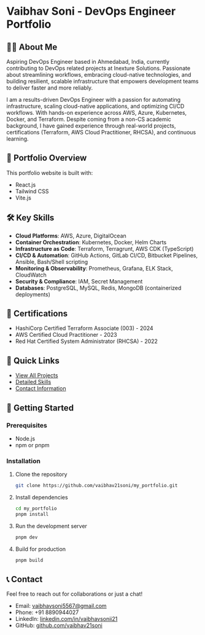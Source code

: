 # Vaibhav Soni - DevOps Engineer Portfolio

## 👨‍💻 About Me

Aspiring DevOps Engineer based in Ahmedabad, India, currently contributing to DevOps related projects at Inexture Solutions. Passionate about streamlining workflows, embracing cloud-native technologies, and building resilient, scalable infrastructure that empowers development teams to deliver faster and more reliably.

I am a results-driven DevOps Engineer with a passion for automating infrastructure, scaling cloud-native applications, and optimizing CI/CD workflows. With hands-on experience across AWS, Azure, Kubernetes, Docker, and Terraform. Despite coming from a non-CS academic background, I have gained experience through real-world projects, certifications (Terraform, AWS Cloud Practitioner, RHCSA), and continuous learning.

## 🚀 Portfolio Overview

This portfolio website is built with:
- React.js
- Tailwind CSS
- Vite.js

## 🛠️ Key Skills

- **Cloud Platforms**: AWS, Azure, DigitalOcean
- **Container Orchestration**: Kubernetes, Docker, Helm Charts
- **Infrastructure as Code**: Terraform, Terragrunt, AWS CDK (TypeScript)
- **CI/CD & Automation**: GitHub Actions, GitLab CI/CD, Bitbucket Pipelines, Ansible, Bash/Shell scripting
- **Monitoring & Observability**: Prometheus, Grafana, ELK Stack, CloudWatch
- **Security & Compliance**: IAM, Secret Management
- **Databases**: PostgreSQL, MySQL, Redis, MongoDB (containerized deployments)

## 📜 Certifications

- HashiCorp Certified Terraform Associate (003) - 2024
- AWS Certified Cloud Practitioner - 2023
- Red Hat Certified System Administrator (RHCSA) - 2022

## 🔗 Quick Links

- [View All Projects](./PROJECTS.md)
- [Detailed Skills](./SKILLS.md)
- [Contact Information](./CONTACT.md)

## 🚀 Getting Started

### Prerequisites
- Node.js
- npm or pnpm

### Installation

1. Clone the repository
   ```bash
   git clone https://github.com/vaibhav21soni/my_portfolio.git
   ```

2. Install dependencies
   ```bash
   cd my_portfolio
   pnpm install
   ```

3. Run the development server
   ```bash
   pnpm dev
   ```

4. Build for production
   ```bash
   pnpm build
   ```

## 📞 Contact

Feel free to reach out for collaborations or just a chat!
- Email: vaibhavsoni5567@gmail.com
- Phone: +91 8890944027
- LinkedIn: [linkedin.com/in/vaibhavsonii21](https://linkedin.com/in/vaibhavsonii21)
- GitHub: [github.com/vaibhav21soni](https://github.com/vaibhav21soni)